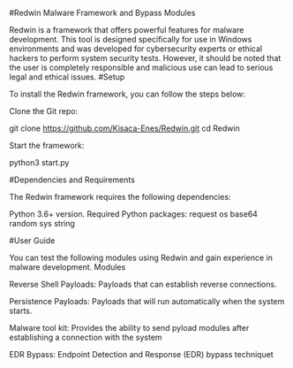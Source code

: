 #Redwin
Malware Framework and Bypass Modules

Redwin is a framework that offers powerful features for malware development. This tool is designed specifically for use in Windows environments and was developed for cybersecurity experts or ethical hackers to perform system security tests. However, it should be noted that the user is completely responsible and malicious use can lead to serious legal and ethical issues.
#Setup

To install the Redwin framework, you can follow the steps below:

Clone the Git repo:

git clone https://github.com/Kisaca-Enes/Redwin.git
cd Redwin



Start the framework:

python3 start.py

#Dependencies and Requirements

The Redwin framework requires the following dependencies:

Python 3.6+ version.
Required Python packages:
request
os
base64 
random
sys
string

#User Guide

You can test the following modules using Redwin and gain experience in malware development.
Modules

Reverse Shell Payloads: Payloads that can establish reverse connections.

Persistence Payloads: Payloads that will run automatically when the system starts.

Malware tool kit: Provides the ability to send pyload modules after establishing a connection with the system

EDR Bypass: Endpoint Detection and Response (EDR) bypass techniquet
